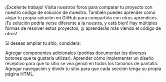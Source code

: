 ¡Excelente trabajo! Visita nuestros foros para comparar tu proyecto con nuestro código de solución de muestra. También puedes aprender cómo alojar tu propia solución en GitHub para compartirla con otros aprendices. ¡Tu solución podría verse diferente a la nuestra, y está bien! Hay múltiples formas de resolver estos proyectos, ¡y aprenderás más viendo el código de otros!

Si deseas ampliar tu sitio, considera:

Agregar componentes adicionales (podrías documentar los diversos botones que te gustaría utilizar).
Aprender cómo implementar un diseño receptivo para que tu sitio se vea genial en todos los tamaños de pantalla.
Agregar navegación y dividir tu sitio para que cada sección tenga su propia página HTML.